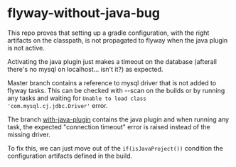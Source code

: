 # flyway-without-java-bug

This repo proves that setting up a gradle configuration, with the right artifacts on the classpath, is not
propagated to flyway when the java plugin is not active.

Activating the java plugin just makes a timeout on the database (afterall there's no mysql on localhost... isn't it?)
as expected.

Master branch contains a reference to mysql driver that is not added to flyway tasks. This can be checked with --scan on
the builds or by running any tasks and waiting for `Unable to load class 'com.mysql.cj.jdbc.Driver'` error.

The branch [with-java-plugin](/TarodBOFH/flyway-without-java-bug/tree/with-java-plugin) contains the java plugin and
when running any task, the expected "connection timeout" error is raised instead of the missing driver.

To fix this, we can just move out of the `if(isJavaProject())` condition the configuration artifacts defined
in the build.
